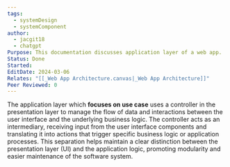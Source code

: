 ```yaml
---
tags:
  - systemDesign
  - systemComponent
author:
  - jacgit18
  - chatgpt
Purpose: This documentation discusses application layer of a web app.
Status: Done
Started: 
EditDate: 2024-03-06
Relates: "[[_Web App Architecture.canvas|_Web App Architecture]]"
Peer Reviewed: 0
---
```

The application layer which **focuses on use case** uses a controller in the presentation layer to manage the flow of data and interactions between the user interface and the underlying business logic. The controller acts as an intermediary, receiving input from the user interface components and translating it into actions that trigger specific business logic or application processes. This separation helps maintain a clear distinction between the presentation layer (UI) and the application logic, promoting modularity and easier maintenance of the software system.